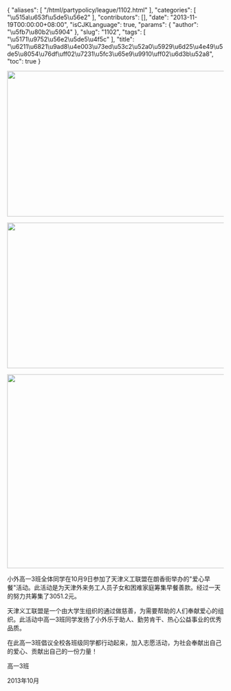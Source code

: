 {
    "aliases": [
        "/html/partypolicy/league/1102.html"
    ],
    "categories": [
        "\u515a\u653f\u5de5\u56e2"
    ],
    "contributors": [],
    "date": "2013-11-19T00:00:00+08:00",
    "isCJKLanguage": true,
    "params": {
        "author": "\u5fb7\u80b2\u5904"
    },
    "slug": "1102",
    "tags": [
        "\u5171\u9752\u56e2\u5de5\u4f5c"
    ],
    "title": "\u6211\u6821\u9ad8\u4e003\u73ed\u53c2\u52a0\u5929\u6d25\u4e49\u5de5\u8054\u76df\uff02\u7231\u5fc3\u65e9\u9910\uff02\u6d3b\u52a8",
    "toc": true
}


<img
    src="http://tfls.tj.edu.cn/images/131119/1-13111911202D63.jpg"
    style="display:block;margin-left:auto;margin-right:auto;"
    decoding="async"
    fetchpriority="auto"
    loading="lazy"
    height="338"
    width="600"
/>





<img
    src="http://tfls.tj.edu.cn/images/131119/1-13111911202YH.jpg"
    style="display:block;margin-left:auto;margin-right:auto;"
    decoding="async"
    fetchpriority="auto"
    loading="lazy"
    height="338"
    width="600"
/>





<img
    src="http://tfls.tj.edu.cn/images/131119/1-13111911202a05.jpg"
    style="display:block;margin-left:auto;margin-right:auto;"
    decoding="async"
    fetchpriority="auto"
    loading="lazy"
    height="450"
    width="600"
/>




  





小外高一3班全体同学在10月9日参加了天津义工联盟在朗香街举办的"爱心早餐"活动。此活动是为天津外来务工人员子女和困难家庭筹集早餐善款。经过一天的努力共筹集了3051.2元。




天津义工联盟是一个由大学生组织的通过做慈善，为需要帮助的人们奉献爱心的组织。此活动中高一3班同学发扬了小外乐于助人、勤劳肯干、热心公益事业的优秀品质。




在此高一3班倡议全校各班级同学都行动起来，加入志愿活动，为社会奉献出自己的爱心、贡献出自己的一份力量！









高一3班




2013年10月




  



